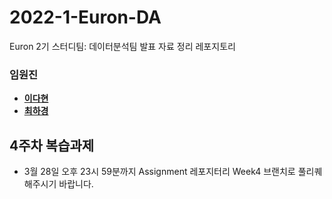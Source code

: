 # 2022-1-Euron-DA
Euron 2기 스터디팀: 데이터분석팀 발표 자료 정리 레포지토리

### 임원진   
- **[이다현](https://github.com/hopebii)**
- **[최하경](https://github.com/FleurHwai)**

## 4주차 복습과제
- 3월 28일 오후 23시 59분까지 Assignment 레포지터리 Week4 브랜치로 풀리퀘해주시기 바랍니다.

